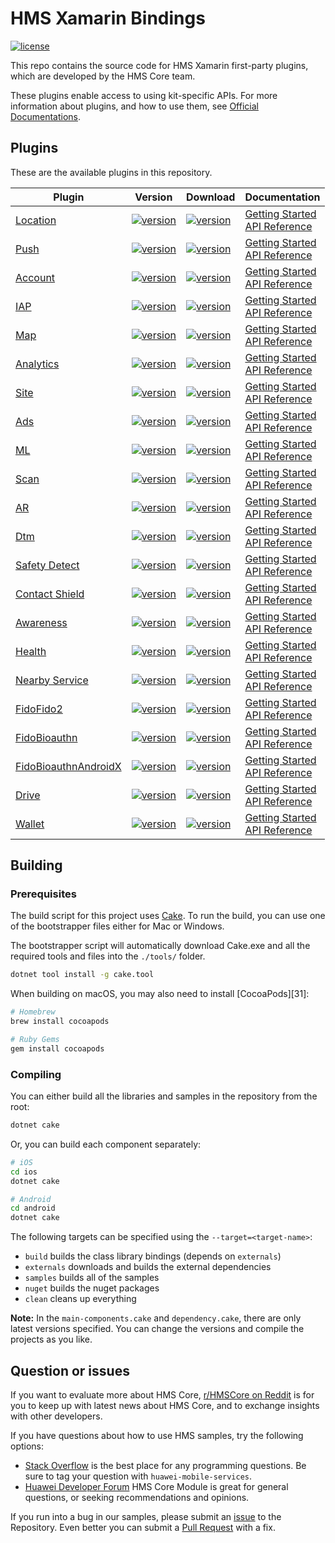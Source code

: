 # HMS Xamarin Bindings
[![license](https://img.shields.io/badge/license-Apache--2.0-green)](./LICENCE)


This repo contains the source code for HMS Xamarin first-party plugins, which are developed by the HMS Core team.

These plugins enable access to using kit-specific APIs. For more information about plugins, and how to use them, see
[Official Documentations](https://developer.huawei.com/consumer/en/doc/overview/HMS-Core-Plugin?ha_source=hms1).


## Plugins
These are the available plugins in this repository.

| Plugin | Version | Download | Documentation |
|--------|-----|-----|-----|
| [Location](./android/source/location) | [![version](https://img.shields.io/nuget/v/Huawei.Hms.Location?style=for-the-badge)](https://www.nuget.org/packages/Location) | [![version](https://img.shields.io/nuget/dt/Huawei.Hms.Location?style=for-the-badge)](./android/source/location) | [Getting Started](https://developer.huawei.com/consumer/en/doc/development/HMS-Plugin-Guides/preparedevenv-0000001050140270?ha_source=hms1) <br/> [API Reference](https://developer.huawei.com/consumer/en/doc/development/HMS-Plugin-References/overview-0000001135675135?ha_source=hms1) |
| [Push](./android/source/push) | [![version](https://img.shields.io/nuget/v/Huawei.Hms.Push?style=for-the-badge)](https://www.nuget.org/packages/Push) | [![version](https://img.shields.io/nuget/dt/Huawei.Hms.Push?style=for-the-badge)](./android/source/push) | [Getting Started](https://developer.huawei.com/consumer/en/doc/development/HMS-Plugin-Guides/preparedevenv-0000001050136492?ha_source=hms1) <br/> [API Reference](https://developer.huawei.com/consumer/en/doc/development/HMS-Plugin-References/overview-0000001096871993?ha_source=hms1) |
| [Account](./android/source/account) | [![version](https://img.shields.io/nuget/v/Huawei.Hms.Hwid?style=for-the-badge)](https://www.nuget.org/packages/Hwid) | [![version](https://img.shields.io/nuget/dt/Huawei.Hms.Hwid?style=for-the-badge)](./android/source/account) | [Getting Started](https://developer.huawei.com/consumer/en/doc/development/HMS-Plugin-Guides/preparing-development-environment-0000001050765753?ha_source=hms1) <br/> [API Reference](https://developer.huawei.com/consumer/en/doc/development/HMS-Plugin-References/overview-0000001050731906?ha_source=hms1) |
| [IAP](./android/source/iap) | [![version](https://img.shields.io/nuget/v/Huawei.Hms.Iap?style=for-the-badge)](https://www.nuget.org/packages/Iap) | [![version](https://img.shields.io/nuget/dt/Huawei.Hms.Iap?style=for-the-badge)](./android/source/iap) | [Getting Started](https://developer.huawei.com/consumer/en/doc/development/HMS-Plugin-Guides/preparedevenv-0000001051088608?ha_source=hms1) <br/> [API Reference](https://developer.huawei.com/consumer/en/doc/development/HMS-Plugin-References-V1/overview-0000001061670763-V1?ha_source=hms1) |
| [Map](./android/source/map) | [![version](https://img.shields.io/nuget/v/Huawei.Hms.Maps?style=for-the-badge)](https://www.nuget.org/packages/Maps) | [![version](https://img.shields.io/nuget/dt/Huawei.Hms.Maps?style=for-the-badge)](./android/source/map) | [Getting Started](https://developer.huawei.com/consumer/en/doc/development/HMS-Plugin-Guides-V1/preparations-0000001050141074-V1?ha_source=hms1) <br/> [API Reference](https://developer.huawei.com/consumer/en/doc/development/HMS-Plugin-References-V1/overview-0000001061343659-V1?ha_source=hms1) |
| [Analytics](./android/source/analytics) | [![version](https://img.shields.io/nuget/v/Huawei.Hms.Hianalytics?style=for-the-badge)](https://www.nuget.org/packages/Hianalytics) | [![version](https://img.shields.io/nuget/dt/Huawei.Hms.Hianalytics?style=for-the-badge)](./android/source/analytics) | [Getting Started](https://developer.huawei.com/consumer/en/doc/development/HMS-Plugin-Guides/introduction-0000001050139636?ha_source=hms1) <br/> [API Reference](https://developer.huawei.com/consumer/en/doc/development/HMS-Plugin-References-V1/overview-0000001062576888-V1?ha_source=hms1) |
| [Site](./android/source/site) | [![version](https://img.shields.io/nuget/v/Huawei.Hms.Site?style=for-the-badge)](https://www.nuget.org/packages/Site) | [![version](https://img.shields.io/nuget/dt/Huawei.Hms.Site?style=for-the-badge)](./android/source/site) | [Getting Started](https://developer.huawei.com/consumer/en/doc/development/HMS-Plugin-Guides/preparedevenv-0000001050140558?ha_source=hms1) <br/> [API Reference](https://developer.huawei.com/consumer/en/doc/development/HMS-Plugin-References-V1/overview-0000001126551109-V1?ha_source=hms1) |
| [Ads](./android/source/ads) | [![version](https://img.shields.io/nuget/v/Huawei.Hms.AdsIdentifier?style=for-the-badge)](https://www.nuget.org/packages/AdsIdentifier) | [![version](https://img.shields.io/nuget/dt/Huawei.Hms.AdsIdentifier?style=for-the-badge)](./android/source/ads) | [Getting Started](https://developer.huawei.com/consumer/en/doc/development/HMS-Plugin-Guides/preparing-development-environement-0000001050418813?ha_source=hms1) <br/> [API Reference](https://developer.huawei.com/consumer/en/doc/development/HMS-Plugin-References-V1/xamarin-apis-overview-0000001050285576-V1?ha_source=hms1) |
| [ML](./android/source/ml) | [![version](https://img.shields.io/nuget/v/Huawei.Hms.MlComputerVisionCloud?style=for-the-badge)](https://www.nuget.org/packages/Huawei.Hms.MlComputerVisionCloud) | [![version](https://img.shields.io/nuget/dt/Huawei.Hms.MlComputerVisionCloud?style=for-the-badge)](./android/source/ml) | [Getting Started](https://developer.huawei.com/consumer/en/doc/development/HMS-Plugin-Guides/prepare-dev-env-0000001052968081?ha_source=hms1) <br/> [API Reference](https://developer.huawei.com/consumer/en/doc/development/HMS-Plugin-References-V1/overview-0000001052991421-V1?ha_source=hms1) |
| [Scan](./android/source/scan) | [![version](https://img.shields.io/nuget/v/Huawei.Hms.Scan?style=for-the-badge)](https://www.nuget.org/packages/Scan) | [![version](https://img.shields.io/nuget/dt/Huawei.Hms.Scan?style=for-the-badge)](./android/source/scan) | [Getting Started](https://developer.huawei.com/consumer/en/doc/development/HMS-Plugin-Guides/introduction-0000001057554169?ha_source=hms1) <br/> [API Reference](https://developer.huawei.com/consumer/en/doc/development/HMS-Plugin-References-V1/overview-0000001057541182-V1?ha_source=hms1) |
| [AR](./android/source/ar) | [![version](https://img.shields.io/nuget/v/Huawei.Hms.Arenginesdk?style=for-the-badge)](https://www.nuget.org/packages/Arenginesdk) | [![version](https://img.shields.io/nuget/dt/Huawei.Hms.Arenginesdk?style=for-the-badge)](./android/source/ar) | [Getting Started](https://developer.huawei.com/consumer/en/doc/development/HMS-Plugin-Guides-V1/preparing-dev-environment-0000001058937900-V1?ha_source=hms1) <br/> [API Reference](https://developer.huawei.com/consumer/en/doc/development/HMS-Plugin-References-V1/overview-0000001058415701-V1?ha_source=hms1) |
| [Dtm](./android/source/Dtmapi) | [![version](https://img.shields.io/nuget/v/Huawei.Hms.Dtmapi?style=for-the-badge)](https://www.nuget.org/packages/Dtmapi) | [![version](https://img.shields.io/nuget/dt/Huawei.Hms.Dtmapi?style=for-the-badge)](./android/source/dtm) | [Getting Started](https://developer.huawei.com/consumer/en/doc/development/HMS-Plugin-Guides-V1/dev-process-0000001057354673-V1?ha_source=hms1) <br/> [API Reference](https://developer.huawei.com/consumer/en/doc/development/HMS-Plugin-References-V1/overview-0000001057667873-V1?ha_source=hms1) |
| [Safety Detect](./android/source/safetydetect) | [![version](https://img.shields.io/nuget/v/Huawei.Hms.Safetydetect?style=for-the-badge)](https://www.nuget.org/packages/Safetydetect) | [![version](https://img.shields.io/nuget/dt/Huawei.Hms.Safetydetect?style=for-the-badge)](./android/source/safetydetect) | [Getting Started](https://developer.huawei.com/consumer/en/doc/development/HMS-Plugin-Guides/preparing-dev-environment-0000001058928448?ha_source=hms1) <br/> [API Reference](https://developer.huawei.com/consumer/en/doc/development/HMS-Plugin-References/overview-0000001062957468?ha_source=hms1) |
| [Contact Shield](./android/source/contact-shield) | [![version](https://img.shields.io/nuget/v/Huawei.Hms.Contactshield?style=for-the-badge)](https://www.nuget.org/packages/Contactshield) | [![version](https://img.shields.io/nuget/dt/Huawei.Hms.Contactshield?style=for-the-badge)](./android/source/contact-shield) | [Getting Started](https://developer.huawei.com/consumer/en/doc/development/HMS-Plugin-Guides/dev-process-0000001061291689?ha_source=hms1) <br/> [API Reference](https://developer.huawei.com/consumer/en/doc/development/HMS-Plugin-References-V1/xamarin-apis-overview-0000001062235522-V1?ha_source=hms1) |
| [Awareness](./android/source/awareness) | [![version](https://img.shields.io/nuget/v/Huawei.Hms.Awareness?style=for-the-badge)](https://www.nuget.org/packages/Awareness) | [![version](https://img.shields.io/nuget/dt/Huawei.Hms.Awareness?style=for-the-badge)](./android/source/awareness) | [Getting Started](https://developer.huawei.com/consumer/en/doc/development/HMS-Plugin-Guides/preparing-the-development-environment-0000001061419917?ha_source=hms1) <br/> [API Reference](https://developer.huawei.com/consumer/en/doc/development/HMS-Plugin-References/overview-0000001063192165?ha_source=hms1) |
| [Health](./android/source/health) | [![version](https://img.shields.io/nuget/v/Huawei.Hms.Health?style=for-the-badge)](https://www.nuget.org/packages/Health) | [![version](https://img.shields.io/nuget/dt/Huawei.Hms.Health?style=for-the-badge)](./android/source/health) | [Getting Started](https://developer.huawei.com/consumer/en/doc/development/HMS-Plugin-Guides/preparedevenv-0000001073721939?ha_source=hms1) <br/> [API Reference](https://developer.huawei.com/consumer/en/doc/development/HMS-Plugin-References-V1/overview-0000001072603831-V1?ha_source=hms1) |
| [Nearby Service](./android/source/nearbyservice) | [![version](https://img.shields.io/nuget/v/Huawei.Hms.Nearby?style=for-the-badge)](https://www.nuget.org/packages/Nearby) | [![version](https://img.shields.io/nuget/dt/Huawei.Hms.Nearby?style=for-the-badge)](./android/source/nearbyservice) | [Getting Started](https://developer.huawei.com/consumer/en/doc/development/HMS-Plugin-Guides/preparedevenv-0000001088299068?ha_source=hms1) <br/> [API Reference](https://developer.huawei.com/consumer/en/doc/development/HMS-Plugin-References-V1/overview-0000001062363591-V1?ha_source=hms1) |
| [FidoFido2](./android/source/fido) | [![version](https://img.shields.io/nuget/v/Huawei.Hms.FidoFido2?style=for-the-badge)](https://www.nuget.org/packages/FidoFido2) | [![version](https://img.shields.io/nuget/dt/Huawei.Hms.FidoFido2?style=for-the-badge)](./android/source/fido) | [Getting Started](https://developer.huawei.com/consumer/en/doc/development/HMS-Plugin-Guides/prepare-dev-env-0000001077711574?ha_source=hms1) <br/> [API Reference](https://developer.huawei.com/consumer/en/doc/development/HMS-Plugin-References/overview-0000001114489741?ha_source=hms1) |
| [FidoBioauthn](./android/source/fido) | [![version](https://img.shields.io/nuget/v/Huawei.Hms.FidoBioauthn?style=for-the-badge)](https://www.nuget.org/packages/FidoBioauthn) | [![version](https://img.shields.io/nuget/dt/Huawei.Hms.FidoBioauthn?style=for-the-badge)](./android/source/fido) | [Getting Started](https://developer.huawei.com/consumer/en/doc/development/HMS-Plugin-Guides/prepare-dev-env-0000001077711574?ha_source=hms1) <br/> [API Reference](https://developer.huawei.com/consumer/en/doc/development/HMS-Plugin-References/overview-0000001114489741?ha_source=hms1) |
| [FidoBioauthnAndroidX](./android/source/fido) | [![version](https://img.shields.io/nuget/v/Huawei.Hms.FidoBioauthnAndroidX?style=for-the-badge)](https://www.nuget.org/packages/FidoBioauthnAndroidX) | [![version](https://img.shields.io/nuget/dt/Huawei.Hms.FidoBioauthnAndroidX?style=for-the-badge)](./android/source/fido) | [Getting Started](https://developer.huawei.com/consumer/en/doc/development/HMS-Plugin-Guides/prepare-dev-env-0000001077711574?ha_source=hms1) <br/> [API Reference](https://developer.huawei.com/consumer/en/doc/development/HMS-Plugin-References/overview-0000001114489741?ha_source=hms1) |
| [Drive](./android/source/drive) | [![version](https://img.shields.io/nuget/v/Huawei.Hms.Drive?style=for-the-badge)](https://www.nuget.org/packages/Drive) | [![version](https://img.shields.io/nuget/dt/Huawei.Hms.Drive?style=for-the-badge)](./android/source/drive) | [Getting Started](https://developer.huawei.com/consumer/en/doc/development/HMS-Plugin-Guides/prepare-dev-env-0000001077870416?ha_source=hms1) <br/> [API Reference](https://developer.huawei.com/consumer/en/doc/development/HMS-Plugin-References/overview-0000001117408245?ha_source=hms1) |
| [Wallet](./android/source/wallet) | [![version](https://img.shields.io/nuget/v/Huawei.Hms.Wallet?style=for-the-badge)](https://www.nuget.org/packages/Wallet) | [![version](https://img.shields.io/nuget/dt/Huawei.Hms.Wallet?style=for-the-badge)](./android/source/wallet) | [Getting Started](https://developer.huawei.com/consumer/en/doc/development/HMS-Plugin-Guides/preparing-dev-enviroenment-0000001078258878?ha_source=hms1) <br/> [API Reference](https://developer.huawei.com/consumer/en/doc/development/HMS-Plugin-References-V1/namespace-overview-0000001096685665-V1) |


## Building 

### Prerequisites

The build script for this project uses [Cake](http://cakebuild.net).  To run the build, you can use one of the bootstrapper files either for Mac or Windows.

The bootstrapper script will automatically download Cake.exe and all the required tools and files into the `./tools/` folder.

```sh
dotnet tool install -g cake.tool
```

When building on macOS, you may also need to install [CocoaPods][31]:

```sh
# Homebrew
brew install cocoapods

# Ruby Gems
gem install cocoapods
```

### Compiling

You can either build all the libraries and samples in the repository from the root:

```sh
dotnet cake
```

Or, you can build each component separately:

```sh
# iOS
cd ios
dotnet cake

# Android
cd android
dotnet cake
```

The following targets can be specified using the `--target=<target-name>`:

 - `build` builds the class library bindings (depends on `externals`)
 - `externals` downloads and builds the external dependencies
 - `samples` builds all of the samples
 - `nuget` builds the nuget packages
 - `clean` cleans up everything

 **Note:** In the `main-components.cake` and `dependency.cake`, there are only latest versions specified. You can change the versions and compile the projects as you like.


## Question or issues
If you want to evaluate more about HMS Core, [r/HMSCore on Reddit](https://www.reddit.com/r/HuaweiDevelopers/) is for you to keep up with latest news about HMS Core, and to exchange insights with other developers.

If you have questions about how to use HMS samples, try the following options:
- [Stack Overflow](https://stackoverflow.com/questions/tagged/huawei-mobile-services) is the best place for any programming questions. Be sure to tag your question with 
`huawei-mobile-services`.
- [Huawei Developer Forum](https://forums.developer.huawei.com/forumPortal/en/home?fid=0101187876626530001?ha_source=hms1) HMS Core Module is great for general questions, or seeking recommendations and opinions.

If you run into a bug in our samples, please submit an [issue](https://github.com/HMS-Core/hms-xamarin-bindings/issues) to the Repository. Even better you can submit a [Pull Request](https://github.com/HMS-Core/hms-xamarin-bindings/pulls) with a fix.
